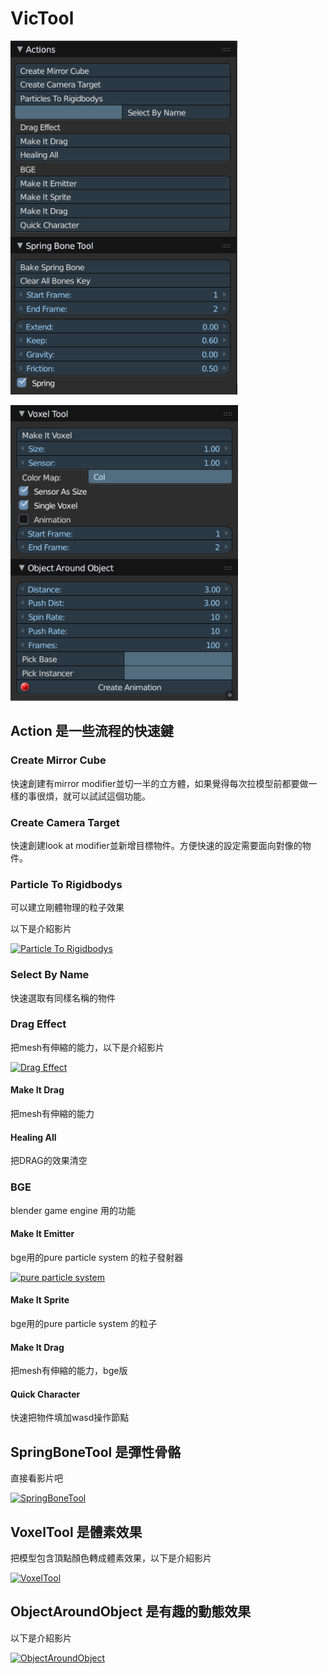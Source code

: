 # VicTool

![Alt text](/imgs/img1.png)

![Alt text](/imgs/img2.png)

## Action 是一些流程的快速鍵

### Create Mirror Cube 

快速創建有mirror modifier並切一半的立方體，如果覺得每次拉模型前都要做一樣的事很煩，就可以試試這個功能。

### Create Camera Target

快速創建look at modifier並新增目標物件。方便快速的設定需要面向對像的物件。

### Particle To Rigidbodys

可以建立剛體物理的粒子效果

以下是介紹影片

[![Particle To Rigidbodys](http://img.youtube.com/vi/G61hp533SEk/0.jpg)](https://www.youtube.com/watch?v=G61hp533SEk "Particle To Rigidbodys")

### Select By Name

快速選取有同樣名稱的物件

### Drag Effect

把mesh有伸縮的能力，以下是介紹影片

[![Drag Effect](http://img.youtube.com/vi/5haIDFWUm-Y/0.jpg)](https://www.youtube.com/watch?v=5haIDFWUm-Y "Drag Effect")

#### Make It Drag

把mesh有伸縮的能力

#### Healing All

把DRAG的效果清空

### BGE

blender game engine 用的功能

#### Make It Emitter

bge用的pure particle system 的粒子發射器

[![pure particle system](http://img.youtube.com/vi/UIB5_1OyqcY/0.jpg)](https://www.youtube.com/watch?v=UIB5_1OyqcY "pure particle system")

#### Make It Sprite

bge用的pure particle system 的粒子

#### Make It Drag

把mesh有伸縮的能力，bge版

#### Quick Character

快速把物件填加wasd操作節點

## SpringBoneTool 是彈性骨骼

直接看影片吧

[![SpringBoneTool](http://img.youtube.com/vi/Up4L2wYsorI/0.jpg)](https://www.youtube.com/watch?v=Up4L2wYsorI "SpringBoneTool")

## VoxelTool 是體素效果

把模型包含頂點顏色轉成體素效果，以下是介紹影片

[![VoxelTool](http://img.youtube.com/vi/VU7X1fNcg7M/0.jpg)](https://www.youtube.com/watch?v=VU7X1fNcg7M "VoxelTool")

## ObjectAroundObject 是有趣的動態效果

以下是介紹影片

[![ObjectAroundObject](http://img.youtube.com/vi/F9LaiSzq4Sg/0.jpg)](https://www.youtube.com/watch?v=F9LaiSzq4Sg "ObjectAroundObject")



